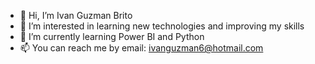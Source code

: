 - 👋 Hi, I’m Ivan Guzman Brito
- 👀 I’m interested in learning new technologies and improving my skills
- 🌱 I’m currently learning Power BI and Python 
- 📫 You can reach me by email: ivanguzman6@hotmail.com

<!---
ivanguzman6/ivanguzman6 is a ✨ special ✨ repository because its `README.md` (this file) appears on your GitHub profile.
You can click the Preview link to take a look at your changes.
--->
